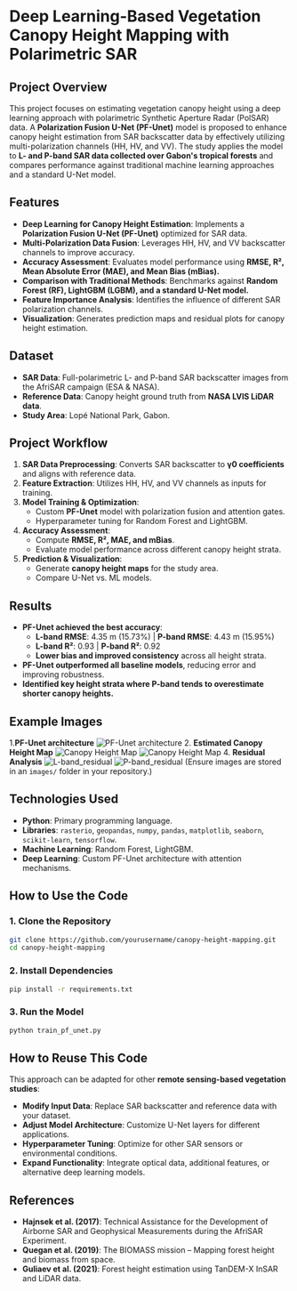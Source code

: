 # Deep Learning-Based Vegetation Canopy Height Mapping with Polarimetric SAR

## Project Overview

This project focuses on estimating vegetation canopy height using a deep learning approach with polarimetric Synthetic Aperture Radar (PolSAR) data. A **Polarization Fusion U-Net (PF-Unet)** model is proposed to enhance canopy height estimation from SAR backscatter data by effectively utilizing multi-polarization channels (HH, HV, and VV). The study applies the model to **L- and P-band SAR data collected over Gabon's tropical forests** and compares performance against traditional machine learning approaches and a standard U-Net model.

## Features

- **Deep Learning for Canopy Height Estimation**: Implements a **Polarization Fusion U-Net (PF-Unet)** optimized for SAR data.
- **Multi-Polarization Data Fusion**: Leverages HH, HV, and VV backscatter channels to improve accuracy.
- **Accuracy Assessment**: Evaluates model performance using **RMSE, R², Mean Absolute Error (MAE), and Mean Bias (mBias).**
- **Comparison with Traditional Methods**: Benchmarks against **Random Forest (RF), LightGBM (LGBM), and a standard U-Net model.**
- **Feature Importance Analysis**: Identifies the influence of different SAR polarization channels.
- **Visualization**: Generates prediction maps and residual plots for canopy height estimation.

## Dataset

- **SAR Data**: Full-polarimetric L- and P-band SAR backscatter images from the AfriSAR campaign (ESA & NASA).
- **Reference Data**: Canopy height ground truth from **NASA LVIS LiDAR data**.
- **Study Area**: Lopé National Park, Gabon.

## Project Workflow

1. **SAR Data Preprocessing**: Converts SAR backscatter to **γ0 coefficients** and aligns with reference data.
2. **Feature Extraction**: Utilizes HH, HV, and VV channels as inputs for training.
3. **Model Training & Optimization**:
   - Custom **PF-Unet** model with polarization fusion and attention gates.
   - Hyperparameter tuning for Random Forest and LightGBM.
4. **Accuracy Assessment**:
   - Compute **RMSE, R², MAE, and mBias**.
   - Evaluate model performance across different canopy height strata.
5. **Prediction & Visualization**:
   - Generate **canopy height maps** for the study area.
   - Compare U-Net vs. ML models.

## Results

- **PF-Unet achieved the best accuracy**:
  - **L-band RMSE**: 4.35 m (15.73%) | **P-band RMSE**: 4.43 m (15.95%)
  - **L-band R²**: 0.93 | **P-band R²**: 0.92
  - **Lower bias and improved consistency** across all height strata.
- **PF-Unet outperformed all baseline models**, reducing error and improving robustness.
- **Identified key height strata where P-band tends to overestimate shorter canopy heights.**

## Example Images

1.**PF-Unet architecture**
   ![PF-Unet architecture](images/confusion_matrix.png)
2. **Estimated Canopy Height Map**
   ![Canopy Height Map](images/canopy_height_map_L_band.png)
   ![Canopy Height Map](images/canopy_height_map_P_band.png)
4. **Residual Analysis**
   ![L-band_residual](images/feature_importance.png)
   ![P-band_residual](images/feature_importance.png)
(Ensure images are stored in an `images/` folder in your repository.)

## Technologies Used

- **Python**: Primary programming language.
- **Libraries**: `rasterio`, `geopandas`, `numpy`, `pandas`, `matplotlib`, `seaborn`, `scikit-learn`, `tensorflow`.
- **Machine Learning**: Random Forest, LightGBM.
- **Deep Learning**: Custom PF-Unet architecture with attention mechanisms.

## How to Use the Code

### 1. Clone the Repository

```sh
git clone https://github.com/yourusername/canopy-height-mapping.git
cd canopy-height-mapping
```

### 2. Install Dependencies

```sh
pip install -r requirements.txt
```

### 3. Run the Model

```sh
python train_pf_unet.py
```

## How to Reuse This Code

This approach can be adapted for other **remote sensing-based vegetation studies**:

- **Modify Input Data**: Replace SAR backscatter and reference data with your dataset.
- **Adjust Model Architecture**: Customize U-Net layers for different applications.
- **Hyperparameter Tuning**: Optimize for other SAR sensors or environmental conditions.
- **Expand Functionality**: Integrate optical data, additional features, or alternative deep learning models.

## References

- **Hajnsek et al. (2017)**: Technical Assistance for the Development of Airborne SAR and Geophysical Measurements during the AfriSAR Experiment.
- **Quegan et al. (2019)**: The BIOMASS mission – Mapping forest height and biomass from space.
- **Guliaev et al. (2021)**: Forest height estimation using TanDEM-X InSAR and LiDAR data.
